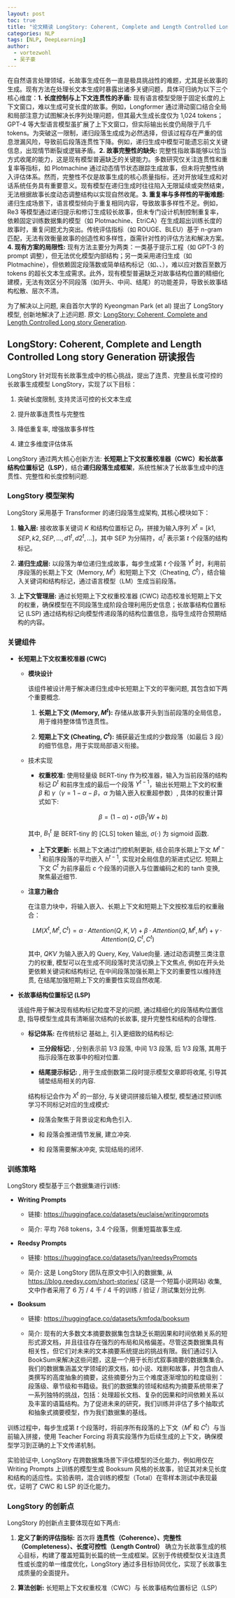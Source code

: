 ```yaml
---
layout: post
toc: true
title: "论文精读 LongStory: Coherent, Complete and Length Controlled Long story Generation"
categories: NLP
tags: [NLP, DeepLearning]
author:
  - vortezwohl
  - 吴子豪
---
```

在自然语言处理领域，长故事生成任务一直是极具挑战性的难题，尤其是长故事的生成。现有方法在处理长文本生成时暴露出诸多关键问题，具体可归纳为以下三个核心维度：**1. 长度控制与上下文连贯性的矛盾:** 现有语言模型受限于固定长度的上下文窗口，难以生成可变长度的故事。例如，Longformer 通过滑动窗口结合全局和局部注意力试图解决长序列处理问题，但其最大生成长度仅为 1,024 tokens；GPT-4 等大型语言模型虽扩展了上下文窗口，但实际输出长度仍局限于几千 tokens。为突破这一限制，递归段落生成成为必然选择，但该过程存在严重的信息泄漏风险，导致前后段落连贯性下降。例如，递归生成中模型可能遗忘前文关键信息，出现情节断裂或逻辑矛盾。**2. 故事完整性的缺失:** 完整性指故事能够以恰当方式收尾的能力，这是现有模型普遍缺乏的关键能力。多数研究仅关注连贯性和重复率等指标，如 Plotmachine 通过动态情节状态跟踪生成故事，但未将完整性纳入评估体系。然而，完整性不仅是故事生成的核心质量指标，还对开放域生成和对话系统任务具有重要意义。现有模型在递归生成时往往陷入无限延续或突然结束，无法根据故事长度动态调整结构以实现自然收尾。**3. 重复率与多样性的平衡难题:** 递归生成场景下，语言模型倾向于重复相同内容，导致故事多样性不足。例如，Re3 等模型通过递归提示和修订生成较长故事，但未专门设计机制控制重复率，依赖固定训练数据集的模型（如 Plotmachine、EtriCA）在生成超出训练长度的故事时，重复问题尤为突出。传统评估指标（如 ROUGE、BLEU）基于 n-gram 匹配，无法有效衡量故事的创造性和多样性，亟需针对性的评估方法和解决方案。**4. 现有方案的局限性:** 现有方法主要分为两类：一类基于提示工程（如 GPT-3 的 prompt 调整），但无法优化模型内部结构；另一类采用递归生成（如 Plotmachine），但依赖固定段落数或简单结构标记（如<intro>、<body>、<tail>），难以应对数百至数万 tokens 的超长文本生成需求。此外，现有模型普遍缺乏对故事结构位置的精细化建模，无法有效区分不同段落（如开头、中间、结尾）的功能差异，导致长故事结构松散、层次不清。

为了解决以上问题, 来自首尔大学的 Kyeongman Park (et al) 提出了 LongStory 模型, 创新地解决了上述问题. 原文: [LongStory: Coherent, Complete and Length Controlled Long story Generation](https://doi.org/10.48550/arXiv.2311.15208).

## LongStory: Coherent, Complete and Length Controlled Long story Generation 研读报告

LongStory 针对现有长故事生成中的核心挑战，提出了连贯、完整且长度可控的长故事生成模型 LongStory，实现了以下目标：

1. 突破长度限制, 支持灵活可控的长文本生成

2. 提升故事连贯性与完整性

3. 降低重复率, 增强故事多样性

4. 建立多维度评估体系

LongStory 通过两大核心创新方法: **长短期上下文权重校准器（CWC）**和**长故事结构位置标记（LSP）**，结合**递归段落生成框架**，系统性解决了长故事生成中的连贯性、完整性和长度控制问题.

### LongStory 模型架构

LongStory 采用基于 Transformer 的递归段落生成架构, 其核心模块如下：

1. **输入层:** 接收故事关键词 $K$ 和结构位置标记 $D_t$，拼接为输入序列 $X^t = [k1, SEP, k2, SEP, ..., d1^t, d2^t, ...]$，其中 SEP 为分隔符，$d_i^t$ 表示第 $t$ 个段落的结构标记。

2. **递归生成层:** 以段落为单位递归生成故事，每步生成第 $t$ 个段落 $Y^t$ 时，利用前序段落的长期上下文（Memory, $M^t$）和短期上下文（Cheating, $C^t$），结合输入关键词和结构标记，通过语言模型（LM）生成当前段落。

3. **上下文管理层:** 通过长短期上下文权重校准器 (CWC) 动态校准长短期上下文的权重，确保模型在不同段落生成阶段合理利用历史信息；长故事结构位置标记 (LSP) 通过结构标记向模型传递段落的结构位置信息，指导生成符合预期结构的内容。

### 关键组件

- **长短期上下文权重校准器 (CWC)** 
    
    - **模块设计**

        该组件被设计用于解决递归生成中长短期上下文的平衡问题, 其包含如下两个重要概念.

        1. **长期上下文 (Memory, $M^t$):** 存储从故事开头到当前段落的全局信息，用于维持整体情节连贯性。

        2. **短期上下文 (Cheating, $C^t$):** 捕获最近生成的少数段落（如最后 3 段）的细节信息，用于实现局部语义衔接。

    - 技术实现

        - **权重校准:** 使用轻量级 BERT-tiny 作为校准器，输入为当前段落的结构标记 $D^t$ 和前序生成的最后一个段落 $Y^{t-1}$，输出长短期上下文的权重 $\beta$ 和 $\gamma$（$\gamma=1-\alpha-\beta$，$\alpha$ 为输入嵌入权重超参数）, 具体的权重计算式如下:

            $$
            \beta = (1-\alpha)・\sigma(B_1^t W + b)
            $$

        其中, $B_1^t$ 是 BERT-tiny 的 [CLS] token 输出, $\sigma(\cdot)$ 为 sigmoid 函数.

        - **上下文更新:** 长期上下文通过门控机制更新, 结合前序长期上下文 $M^{t-1}$ 和前序段落的平均嵌入 $h^{t-1}$, 实现对全局信息的渐进式记忆. 短期上下文 $C^t$ 为前序最后 $c$ 个段落的词嵌入与位置编码之和的 tanh 变换, 聚焦最近细节.

    - **注意力融合**

        在注意力块中，将输入嵌入、长期上下文和短期上下文按校准后的权重融合：

        $$
        LM(X^t, M^t, C^t) = \alpha \cdot Attention(Q, K, V) + \beta \cdot Attention(Q, M^t, M^t) + \gamma \cdot Attention(Q, C^t, C^t)
        $$

        其中, $Q K V$ 为输入嵌入的 Query, Key, Value向量. 通过动态调整三类注意力的权重, 模型可以在生成不同段落时灵活切换上下文焦点, 例如在开头处更依赖关键词和结构标记, 在中间段落加强长期上下文的重要性以维持连贯, 在结尾加强短期上下文的重要性实现自然收尾.

- **长故事结构位置标记 (LSP)**

    该组件用于解决现有结构标记粒度不足的问题, 通过精细化的段落结构位置信息, 指导模型生成具有清晰层次结构的长故事, 提升完整性和结构的合理性.

    - **标记体系:** 在传统标记 <intro> <body> <tail> 基础上, 引入更细致的结构标记:

        - **三分段标记:** <front> <middle> <ending>, 分别表示前 1/3 段落, 中间 1/3 段落, 后 1/3 段落, 其用于指示段落在故事中的相对位置. 

        - **结尾提示标记:** <next is ending>, 用于生成倒数第二段时提示模型文章即将收尾, 引导其铺垫结局相关的内容.

        结构标记会作为 $X^t$ 的一部分, 与关键词拼接后输入模型, 模型通过预训练学习不同标记对应的生成模式:

        - <intro> 段落会聚焦于背景设定和角色引入.

        - <front> 和 <middle> 段落会推进情节发展, 建立冲突.

        - <ending> 和 <next is ending> 段落需要解决冲突, 实现结局的闭环.

### 训练策略

LongStory 模型基于三个数据集进行训练: 

- **Writing Prompts**

    - 链接: https://huggingface.co/datasets/euclaise/writingprompts

    - 简介: 平均 768 tokens，3.4 个段落，侧重短篇故事生成.

- **Reedsy Prompts**

    - 链接: https://huggingface.co/datasets/Iyan/reedsyPrompts

    - 简介: 这是 LongStory 团队在原文中引入的数据集, 从 https://blog.reedsy.com/short-stories/ (这是一个短篇小说网站) 收集, 文中作者采用了 6 万 / 4 千 / 4 千的训练 / 验证 / 测试集划分比例.

- **Booksum**

    - 链接: https://huggingface.co/datasets/kmfoda/booksum

    - 简介: 现有的大多数文本摘要数据集包含缺乏长期因果和时间依赖关系的短形式源文档，并且往往存在强烈的布局和风格偏差。尽管这类数据集具有相关性，但它们对未来的文本摘要系统提出的挑战有限。我们通过引入BookSum来解决这些问题，这是一个用于长形式叙事摘要的数据集集合。我们的数据集涵盖文学领域的源文档，如小说、戏剧和故事，并包含由人类撰写的高度抽象的摘要，这些摘要分为三个难度逐渐增加的粒度级别：段落级、章节级和书籍级。我们的数据集的领域和结构为摘要系统带来了一系列独特的挑战，包括：处理超长文档、复杂的因果和时间依赖关系以及丰富的语篇结构。为了促进未来的研究，我们训练并评估了多个抽取式和抽象式摘要模型，作为我们数据集的基线。

训练过程中，每步生成第 $t$ 个段落时，将前序所有段落的上下文（$M^t$ 和 $C^t$）与当前输入拼接，使用 Teacher Forcing 将真实段落作为后续生成的上下文，确保模型学习到正确的上下文传递机制。

实验验证中, LongStory 在跨数据集场景下评估模型的泛化能力，例如用仅在 Writing Prompts 上训练的模型生成 Booksum 风格的长故事，验证其对未见长度和结构的适应性。实验表明，混合训练的模型（Total）在零样本测试中表现最优，证明了 CWC 和 LSP 的泛化能力。


### LongStory 的创新点

LongStory 的创新点主要体现在如下两点:

1. **定义了新的评估指标:** 首次将 **连贯性（Coherence）、完整性（Completeness）、长度可控性（Length Control）** 确立为长故事生成的核心目标，构建了覆盖短篇到长篇的统一生成框架。区别于传统模型仅关注连贯性或长度的单一维度优化，LongStory 通过多目标协同优化，实现了长故事生成质量的全面提升。

2. **算法创新:** 长短期上下文权重校准（CWC）与 长故事结构位置标记（LSP）

